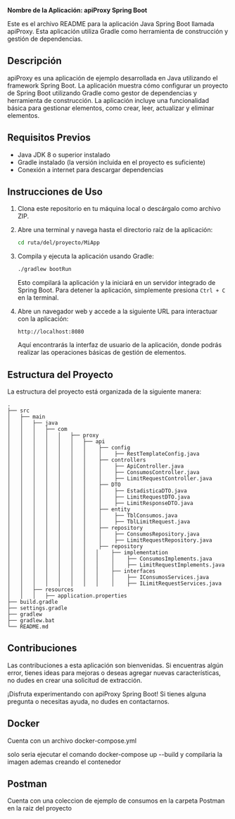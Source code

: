 **Nombre de la Aplicación: apiProxy Spring Boot**

Este es el archivo README para la aplicación Java Spring Boot llamada apiProxy. Esta aplicación utiliza Gradle como herramienta de construcción y gestión de dependencias.

## Descripción

apiProxy es una aplicación de ejemplo desarrollada en Java utilizando el framework Spring Boot. La aplicación muestra cómo configurar un proyecto de Spring Boot utilizando Gradle como gestor de dependencias y herramienta de construcción. La aplicación incluye una funcionalidad básica para gestionar elementos, como crear, leer, actualizar y eliminar elementos.

## Requisitos Previos

- Java JDK 8 o superior instalado
- Gradle instalado (la versión incluida en el proyecto es suficiente)
- Conexión a internet para descargar dependencias

## Instrucciones de Uso

1. Clona este repositorio en tu máquina local o descárgalo como archivo ZIP.

2. Abre una terminal y navega hasta el directorio raíz de la aplicación:

   ```sh
   cd ruta/del/proyecto/MiApp
   ```

3. Compila y ejecuta la aplicación usando Gradle:

   ```sh
   ./gradlew bootRun
   ```

   Esto compilará la aplicación y la iniciará en un servidor integrado de Spring Boot. Para detener la aplicación, simplemente presiona `Ctrl + C` en la terminal.

4. Abre un navegador web y accede a la siguiente URL para interactuar con la aplicación:

   ```
   http://localhost:8080
   ```

   Aquí encontrarás la interfaz de usuario de la aplicación, donde podrás realizar las operaciones básicas de gestión de elementos.

## Estructura del Proyecto

La estructura del proyecto está organizada de la siguiente manera:

```
.
├── src
│   ├── main
│   │   ├── java
│   │   │   ├── com
│   │   │   │   │   ├── proxy
│   │   │   │   │   │   ├── api
│   │   │   │   │   │   │    ├── config
│   │   │   │   │   │   │    │    ├── RestTemplateConfig.java
│   │   │   │   │   │   │    ├── controllers
│   │   │   │   │   │   │    │    ├── ApiController.java
│   │   │   │   │   │   │    │    ├── ConsumosController.java
│   │   │   │   │   │   │    │    ├── LimitRequestController.java
│   │   │   │   │   │   │    ├── DTO
│   │   │   │   │   │   │    │    ├── EstadisticaDTO.java
│   │   │   │   │   │   │    │    ├── LimitRequestDTO.java
│   │   │   │   │   │   │    │    ├── LimitResponseDTO.java
│   │   │   │   │   │   │    ├── entity
│   │   │   │   │   │   │    │    ├── TblConsumos.java
│   │   │   │   │   │   │    │    ├── TblLimitRequest.java
│   │   │   │   │   │   │    ├── repository
│   │   │   │   │   │   │    │    ├── ConsumosRepository.java
│   │   │   │   │   │   │    │    ├── LimitRequestRepository.java
│   │   │   │   │   │   │    ├── repository
│   │   │   │   │   │   │   │    ├── implementation
│   │   │   │   │   │   │   │    │    ├── ConsumosImplements.java
│   │   │   │   │   │   │   │    │    ├── LimitRequestImplements.java
│   │   │   │   │   │   │   │    ├── interfaces
│   │   │   │   │   │   │   │    │    ├── IConsumosServices.java
│   │   │   │   │   │   │   │    │    ├── ILimitRequestServices.java
│   │   ├── resources
│   │   │   ├── application.properties
├── build.gradle
├── settings.gradle
├── gradlew
├── gradlew.bat
└── README.md
```

## Contribuciones

Las contribuciones a esta aplicación son bienvenidas. Si encuentras algún error, tienes ideas para mejoras o deseas agregar nuevas características, no dudes en crear una solicitud de extracción.


¡Disfruta experimentando con apiProxy Spring Boot! Si tienes alguna pregunta o necesitas ayuda, no dudes en contactarnos.

## Docker 

Cuenta con un archivo docker-compose.yml

solo seria ejecutar el comando  docker-compose up --build y compilaria la imagen ademas creando el contenedor 

## Postman 

Cuenta con una coleccion de ejemplo de consumos en la carpeta Postman en la raiz del proyecto


